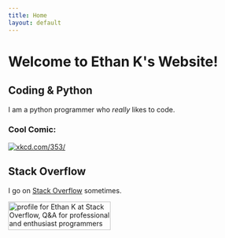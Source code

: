 ```yaml
---
title: Home
layout: default
---
```


# Welcome to Ethan K's Website!

## Coding & Python

I am a python programmer who *really* likes to code.

### Cool Comic:
[![xkcd.com/353/][xkcd-python-img]][xkcd-python]

## Stack Overflow

I go on [Stack Overflow][stackoverflow] sometimes.

<a href="https://stackoverflow.com/users/10236724/ethan-k">
<img src="https://stackoverflow.com/users/flair/10236724.png?theme=clean" width="208" height="58" alt="profile for Ethan K at Stack Overflow, Q&amp;A for professional and enthusiast programmers" title="profile for Ethan K at Stack Overflow, Q&amp;A for professional and enthusiast programmers">
</a>

  [xkcd-python]: https://xkcd.com/353
  [xkcd-python-img]: https://imgs.xkcd.com/comics/python.png
  [stackoverflow]: https://stackoverflow.com
